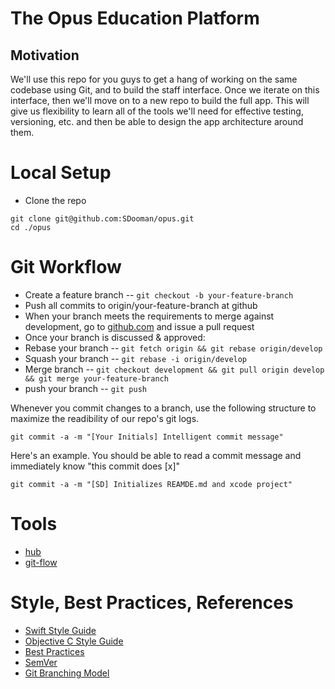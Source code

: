 The Opus Education Platform
============================

## Motivation

We'll use this repo for you guys to get a hang of 
working on the same codebase using Git, and to build the
staff interface.  Once we iterate on this interface, then
we'll move on to a new repo to build the full app.  This 
will give us flexibility to learn all of the tools we'll
need for effective testing, versioning, etc. and then
be able to design the app architecture around them.

Local Setup
============================

* Clone the repo

```
git clone git@github.com:SDooman/opus.git
cd ./opus
```

Git Workflow
============================

* Create a feature branch -- `git checkout -b your-feature-branch`
* Push all commits to origin/your-feature-branch at github
* When your branch meets the requirements to merge against development,
 go to [github.com](http://github.com) and issue a pull request
* Once your branch is discussed & approved:
* Rebase your branch -- `git fetch origin && git rebase origin/develop`
* Squash your branch -- `git rebase -i origin/develop`
* Merge branch -- `git checkout development && git pull origin develop && git merge your-feature-branch`
* push your branch -- `git push`

Whenever you commit changes to a branch, use the following
structure to maximize the readibility of our repo's git logs.

`git commit -a -m "[Your Initials] Intelligent commit message"`

Here's an example.  You should be able to read a commit message and
immediately know "this commit does [x]"

`git commit -a -m "[SD] Initializes REAMDE.md and xcode project"`

Tools
============================

* [hub](http://github.com/github/hub)
* [git-flow](http://github.com/nvie/gitflow)

Style, Best Practices, References
============================
* [Swift Style Guide](https://github.com/raywenderlich/swift-style-guide)
* [Objective C Style Guide](https://github.com/NYTimes/objective-c-style-guide)
* [Best Practices](https://github.com/futurice/ios-good-practices)
* [SemVer](http://semver.org/)
* [Git Branching Model](http://nvie.com/posts/a-successful-git-branching-model/)

